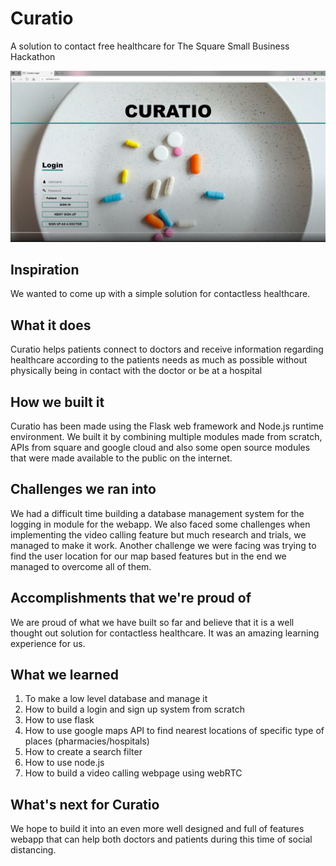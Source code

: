 # Curatio
A solution to contact free healthcare for The Square Small Business Hackathon

![alt text](gitImg.png)


## Inspiration
We wanted to come up with a simple solution for contactless healthcare.

## What it does
Curatio helps patients connect to doctors and receive information regarding healthcare according to the patients needs as much as possible without physically being in contact with the doctor or be at a hospital

## How we built it
Curatio has been made using the Flask web framework and Node.js runtime environment. We built it by combining multiple modules made from scratch, APIs from square and google cloud and also some open source modules that were made available to the public on the internet.

## Challenges we ran into
We had a difficult time building a database management system for the logging in module for the webapp. We also faced some challenges when implementing the video calling feature but much research and trials, we managed to make it work. Another challenge we were facing was trying to find the user location for our map based features but in the end we managed to overcome all of them.

## Accomplishments that we're proud of
We are proud of what we have built so far and believe that it is a well thought out solution for contactless healthcare. It was an amazing learning experience for us.

## What we learned
1) To make a low level database and manage it 
2) How to build a login and sign up system from scratch 
3) How to use flask 
4) How to use google maps API to find nearest locations of specific type of places (pharmacies/hospitals) 
5) How to create a search filter 
6) How to use node.js
7) How to build a video calling webpage using webRTC

## What's next for Curatio
We hope to build it into an even more well designed and full of features webapp that can help both doctors and patients during this time of social distancing.
